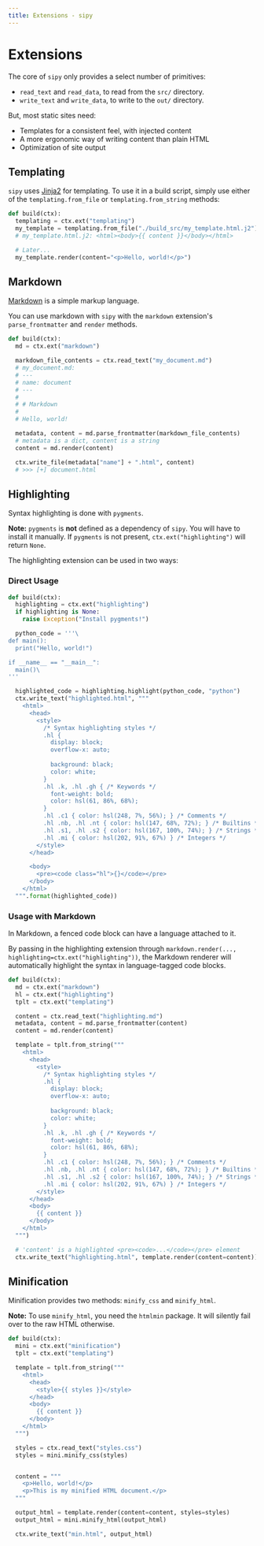 ```yaml
---
title: Extensions - sipy
---
```


# Extensions

The core of `sipy` only provides a select number of primitives:

- `read_text` and `read_data`, to read from the `src/` directory.
- `write_text` and `write_data`, to write to the `out/` directory.

But, most static sites need:

- Templates for a consistent feel, with injected content
- A more ergonomic way of writing content than plain HTML
- Optimization of site output

## Templating

`sipy` uses [Jinja2](https://jinja.palletsprojects.com/) for templating. To use it in a build script, simply use either of the `templating.from_file` or `templating.from_string` methods:

```python
def build(ctx):
  templating = ctx.ext("templating")
  my_template = templating.from_file("./build_src/my_template.html.j2")
  # my_template.html.j2: <html><body>{{ content }}</body></html>

  # Later...
  my_template.render(content="<p>Hello, world!</p>")
```

## Markdown

[Markdown](https://commonmark.org/) is a simple markup language.

You can use markdown with `sipy` with the `markdown` extension's `parse_frontmatter` and `render` methods.

```python
def build(ctx):
  md = ctx.ext("markdown")

  markdown_file_contents = ctx.read_text("my_document.md")
  # my_document.md:
  # ---
  # name: document
  # ---
  # 
  # # Markdown
  # 
  # Hello, world!

  metadata, content = md.parse_frontmatter(markdown_file_contents)
  # metadata is a dict, content is a string
  content = md.render(content)

  ctx.write_file(metadata["name"] + ".html", content)
  # >>> [+] document.html
```

## Highlighting

Syntax highlighting is done with `pygments`.

**Note:** `pygments` is **not** defined as a dependency of `sipy`. You will have to install it manually. If `pygments` is not present, `ctx.ext("highlighting")` will return `None`.

The highlighting extension can be used in two ways:

### Direct Usage

```python
def build(ctx):
  highlighting = ctx.ext("highlighting")
  if highlighting is None:
    raise Exception("Install pygments!")

  python_code = '''\
def main():
  print("Hello, world!")

if __name__ == "__main__":
  main()\
'''

  highlighted_code = highlighting.highlight(python_code, "python")
  ctx.write_text("highlighted.html", """
    <html>
      <head>
        <style>
          /* Syntax highlighting styles */
          .hl {
            display: block;
            overflow-x: auto;
            
            background: black;
            color: white;
          }
          .hl .k, .hl .gh { /* Keywords */
            font-weight: bold;
            color: hsl(61, 86%, 68%);
          }
          .hl .c1 { color: hsl(248, 7%, 56%); } /* Comments */
          .hl .nb, .hl .nt { color: hsl(147, 68%, 72%); } /* Builtins */
          .hl .s1, .hl .s2 { color: hsl(167, 100%, 74%); } /* Strings */
          .hl .mi { color: hsl(202, 91%, 67%) } /* Integers */
        </style>
      </head>

      <body>
        <pre><code class="hl">{}</code></pre>
      </body>
    </html>
  """.format(highlighted_code))
```

### Usage with Markdown

In Markdown, a fenced code block can have a language attached to it.

By passing in the highlighting extension through `markdown.render(..., highlighting=ctx.ext("highlighting"))`, the Markdown renderer will automatically highlight the syntax in language-tagged code blocks.

```python
def build(ctx):
  md = ctx.ext("markdown")
  hl = ctx.ext("highlighting")
  tplt = ctx.ext("templating")

  content = ctx.read_text("highlighting.md")
  metadata, content = md.parse_frontmatter(content)
  content = md.render(content)

  template = tplt.from_string("""
    <html>
      <head>
        <style>
          /* Syntax highlighting styles */
          .hl {
            display: block;
            overflow-x: auto;
            
            background: black;
            color: white;
          }
          .hl .k, .hl .gh { /* Keywords */
            font-weight: bold;
            color: hsl(61, 86%, 68%);
          }
          .hl .c1 { color: hsl(248, 7%, 56%); } /* Comments */
          .hl .nb, .hl .nt { color: hsl(147, 68%, 72%); } /* Builtins */
          .hl .s1, .hl .s2 { color: hsl(167, 100%, 74%); } /* Strings */
          .hl .mi { color: hsl(202, 91%, 67%) } /* Integers */
        </style>
      </head>
      <body>
        {{ content }}
      </body>
    </html>
  """)

  # 'content' is a highlighted <pre><code>...</code></pre> element
  ctx.write_text("highlighting.html", template.render(content=content))
```

## Minification

Minification provides two methods: `minify_css` and `minify_html`.

**Note:** To use `minify_html`, you need the `htmlmin` package. It will silently fail over to the raw HTML otherwise.

```python
def build(ctx):
  mini = ctx.ext("minification")
  tplt = ctx.ext("templating")

  template = tplt.from_string("""
    <html>
      <head>
        <style>{{ styles }}</style>
      </head>
      <body>
        {{ content }}
      </body>
    </html>
  """)

  styles = ctx.read_text("styles.css")
  styles = mini.minify_css(styles)


  content = """
    <p>Hello, world!</p>
    <p>This is my minified HTML document.</p>
  """

  output_html = template.render(content=content, styles=styles)
  output_html = mini.minify_html(output_html)

  ctx.write_text("min.html", output_html)
```
